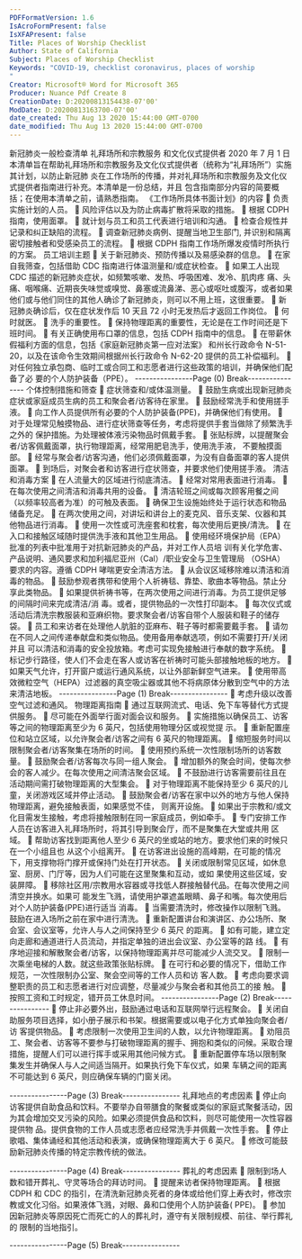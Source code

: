 ```yaml
---
PDFFormatVersion: 1.6
IsAcroFormPresent: false
IsXFAPresent: false
Title: Places of Worship Checklist
Author: State of California
Subject: Places of Worship Checklist
Keywords: "COVID-19, checklist coronavirus, places of worship
"
Creator: Microsoft® Word for Microsoft 365
Producer: Nuance Pdf Create 8
CreationDate: D:20200813154438-07'00'
ModDate: D:20200813163700-07'00'
date_created: Thu Aug 13 2020 15:44:00 GMT-0700
date_modified: Thu Aug 13 2020 15:44:00 GMT-0700
---
```

新冠肺炎一般检查清单 
礼拜场所和宗教服务 
和文化仪式提供者 
2020 年 7 月 1 日 
本清单旨在帮助礼拜场所和宗教服务及文化仪式提供者（统称为“礼拜场所”）实施其计划，以防止新冠肺
炎在工作场所的传播，并对礼拜场所和宗教服务及文化仪式提供者指南进行补充。本清单是一份总结，并且
包含指南部分内容的简要概括；在使用本清单之前，请熟悉指南。 
《工作场所具体书面计划》的内容 
 负责实施计划的人员。 
 风险评估以及为防止病毒扩散将采取的措施。 
 根据 CDPH 指南，使用面罩。 
 就计划与员工和员工代表进行培训和沟通。 
 检查合规性并记录和纠正缺陷的流程。 
 调查新冠肺炎病例、提醒当地卫生部门, 并识别和隔离密切接触者和受感染员工的流程。 
 根据 CDPH 指南工作场所爆发疫情时所执行的方案。 
员工培训主题 
 关于新冠肺炎、预防传播以及易感染群的信息。 
 在家自我筛查，包括借助 CDC 指南进行体温测量和/或症状检查。 
 如果工人出现 CDC 描述的新冠肺炎症状，如频繁咳嗽、发热、呼吸困难、发冷、肌肉疼
痛、头痛、咽喉痛、近期丧失味觉或嗅觉、鼻塞或流鼻涕、恶心或呕吐或腹泻，或者如果
他们或与他们同住的其他人确诊了新冠肺炎，则可以不用上班，这很重要。 
 新冠肺炎确诊后，仅在症状发作后 10 天且 72 小时无发热后才返回工作岗位。 
 何时就医。 
 洗手的重要性。 
 保持物理距离的重要性，无论是在工作时间还是下班时间。 
 有关正确使用布口罩的信息，包括 CDPH 指南中的信息。 
 在带薪休假福利方面的信息，包括《家庭新冠肺炎第一应对法案》 和州长行政命令 N-51-
20，以及在该命令生效期间根据州长行政命令 N-62-20 提供的员工补偿福利。 
 对任何独立承包商、临时工或合同工和志愿者进行这些政策的培训，并确保他们配备了必
要的个人防护装备（PPE）。 
----------------Page (0) Break----------------
个体控制措施和筛查 
 症状筛查和/或体温测量。 
 鼓励生病或出现新冠肺炎症状或家庭成员生病的员工和聚会者/访客待在家里。 
 鼓励经常洗手和使用搓手液。 
 向工作人员提供所有必要的个人防护装备(PPE)，并确保他们有使用。 
 对于处理常见触摸物品、进行症状筛查等任务，考虑将提供手套当做除了频繁洗手之外的
保护措施。为处理被体液污染物品时佩戴手套。 
 张贴标牌，以提醒聚会者/访客佩戴面罩，执行物理距离，经常用肥皂洗手，使用洗手液，
不要触摸面部。 
 经常与聚会者/访客沟通，他们必须佩戴面罩，为没有自备面罩的客人提供面罩。 
 到场后，对聚会者和访客进行症状筛查，并要求他们使用搓手液。 
清洁和消毒方案 
 在人流量大的区域进行彻底清洁。 
 经常对常用表面进行消毒。 
 在每次使用之间清洁和消毒共用的设备。 
 清洁轮班之间或每次顾客用餐之间（以频率较高者为准）的可触及表面。 
 确保卫生设施始终处于运行状态和物品储备充足。 
 在两次使用之间，对讲坛和讲台上的麦克风、音乐支架、仪器和其他物品进行消毒。 
 使用一次性或可洗座套和枕套，每次使用后更换/清洗。 
 在入口和接触区域随时提供洗手液和其他卫生用品。 
 使用经环境保护局（EPA）批准的列表中批准用于对抗新冠肺炎的产品，并对工作人员培
训有关化学危害、产品说明、通风要求和加利福尼亚州（Cal）/职业安全与卫生管理局
（OSHA）要求的内容。遵循 CDPH 哮喘更安全清洁方法。 
 从会议区域移除难以清洁和消毒的物品。 
 鼓励参观者携带和使用个人祈祷毯、靠垫、歌曲本等物品。禁止分享此类物品。 
 如果提供祈祷书等，在两次使用之间进行消毒。为员工提供足够的间隔时间来完成清洁/消
毒。或者，提供物品的一次性打印副本。 
 每次仪式或活动后清洗宗教服装和亚麻织物。要求聚会者/访客自带个人服装和鞋子的储存
袋。 
 员工和来访者在处理他人肮脏的亚麻布、鞋子等时都需要戴手套。 
 请勿在不同人之间传递奉献盘和类似物品。使用备用奉献选项，例如不需要打开/关闭并且
可以清洁和消毒的安全投放箱。考虑可实现免接触进行奉献的数字系统。 
 标记步行路径，使人们不会走在客人或访客在祈祷时可能头部接触地板的地方。 
 如果天气允许，打开窗户或运行通风系统，以让外部新鲜空气进来。 
 使用带高效微粒空气（HEPA）过滤器的真空吸尘器或其他不将病原体分散到空气中的方法
来清洁地板。 
----------------Page (1) Break----------------
 考虑升级以改善空气过滤和通风。 
物理距离指南 
 通过互联网流式、电话、免下车等替代方式提供服务。 
 尽可能在外面举行面对面会议和服务。 
 实施措施以确保员工、访客等之间的物理距离至少为 6 英尺，包括使用物理分区或视觉提
示。 
 重新配置座位和站立区域，以允许聚会者/访客之间有 6 英尺的物理距离。 
 缩短服务时间以限制聚会者/访客聚集在场所的时间。 
 使用预约系统一次性限制场所的访客数量。 
 鼓励聚会者/访客每次与同一组人聚会。 
 增加额外的聚会时间，使每次参会的客人减少。在每次使用之间清洁聚会区域。 
 不鼓励进行访客需要前往且在活动期间需打破物理距离的大型集会。 
 对于物理距离不能保持至少 6 英尺的儿童，关闭游戏区域并停止活动。 
 鼓励聚会者/访客在家中以外的地方与他人保持物理距离，避免接触表面，如果感觉不佳，
则离开设施。 
 如果出于宗教和/或文化目需发生接触，考虑将接触限制在同一家庭成员，例如牵手。 
 专门安排工作人员在访客进入礼拜场所时，将其引导到聚会厅，而不是聚集在大堂或共用
区域。 
 帮助访客找到距离他人至少 6 英尺的坐或站的地方。要求他们来的时候只在一个小组且也
从这个小组离开。 
 在访客进出设施的高峰期，在可能的情况下，用支撑物将门撑开或保持门处在打开状态。 
 关闭或限制常见区域，如休息室、厨房、门厅等，因为人们可能在这里聚集和互动，或如
果使用这些区域，安装屏障。 
 移除社区用/宗教用水容器或寻找低人群接触替代品。在每次使用之间清空并换水。如果可
能发生飞溅，请使用护罩遮盖眼睛、鼻子和嘴。每次使用后对个人防护装备(PPE)进行适当
消毒。 
 当需要清洗时，修改操作以限制飞溅。鼓励在进入场所之前在家中进行清洗。 
 重新配置讲台和演讲区、办公场所、聚会室、会议室等，允许人与人之间保持至少 6 英尺
的距离。 
 如有可能，建立定向走廊和通道进行人员流动，并指定单独的进出会议室、办公室等的路
线。 
 有序地迎接和解散聚会者/访客，以保持物理距离并尽可能减少人流交叉。 
 限制一次乘坐电梯的人数。就这些政策张贴标牌。 
 在可行和必要的情况下，借助工作规范，一次性限制办公室、聚会空间等的工作人员和访
客人数。 
 考虑向要求调整职责的员工和志愿者进行对应调整，尽量减少与聚会者和其他员工的接
触。 
 按照工资和工时规定，错开员工休息时间。 
----------------Page (2) Break----------------
 停止非必要外出，鼓励通过电话和互联网举行远程聚会。 
 关闭自助服务项目选择，如小册子展示和书架。根据需要或以电子化方式单独向聚会者/访
客提供物品。 
 考虑限制一次使用卫生间的人数，以允许物理距离。 
 劝阻员工、聚会者、访客等不要参与打破物理距离的握手、拥抱和类似的问候。采取合理
措施，提醒人们可以进行挥手或采用其他问候方式。 
 重新配置停车场以限制聚集发生并确保人与人之间适当隔开。如果执行免下车仪式，如果
车辆之间的距离不可能达到 6 英尺，则应确保车辆的门窗关闭。 
  
----------------Page (3) Break----------------
礼拜地点的考虑因素 
 停止向访客提供自助食品和饮料。不要举办自带膳食的聚餐或类似的家庭式聚餐活动，因
为其会增加交叉污染的风险。如果必须提供食品和饮料，则尽可能使用一次性容器提供物
品。提供食物的工作人员或志愿者应经常洗手并佩戴一次性手套。 
 停止歌唱、集体诵经和其他活动和表演，或确保物理距离大于 6 英尺。 
 修改可能鼓励新冠肺炎传播的特定宗教传统的做法。 
  
----------------Page (4) Break----------------
葬礼的考虑因素 
 限制到场人数和错开葬礼、守灵等场合的拜访时间。 
 提醒来访者保持物理距离。 
 根据 CDPH 和 CDC 的指引，在清洗新冠肺炎死者的身体或给他们穿上寿衣时，修改宗
教或文化习俗。如果液体飞溅，对眼、鼻和口使用个人防护装备( PPE)。 
 参加因新冠肺炎等原因死亡而死亡的人的葬礼时，遵守有关限制规模、前往、举行葬礼的
限制的当地指引。 
 
 
 
 
----------------Page (5) Break----------------
